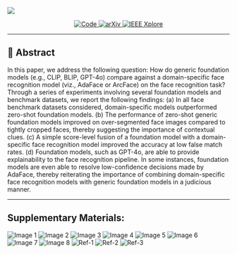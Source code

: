 
![](images/visual_abs.jpg)

<p align="center">
  <a href="https://github.com/iPRoBe-lab/AFRvsVLM/tree/main" target="_blank">
    <img src="https://img.shields.io/badge/Code-black?style=for-the-badge&logo=github" alt="Code"/>
  </a>
  <a href="https://arxiv.org/abs/2507.03541" target="_blank">
    <img src="https://img.shields.io/badge/arXiv-b31b1b?style=for-the-badge&logo=arxiv&logoColor=white" alt="arXiv"/>
  </a>
  <a href="https://ieeexplore.ieee.org/document/XXXXXXXX" target="_blank">
    <img src="https://img.shields.io/badge/IEEE%20Xplore-00629B?style=for-the-badge&logo=ieee&logoColor=white" alt="IEEE Xplore"/>
  </a>
</p>


---

## 📝 Abstract
In this paper, we address the following question: How do generic foundation models (e.g., CLIP, BLIP, GPT-4o) compare against a domain-specific face recognition model (viz., AdaFace or ArcFace) on the face recognition task? Through a series of experiments involving several foundation models and benchmark datasets, we report the following findings: (a) In all face benchmark datasets considered, domain-specific models outperformed zero-shot foundation models. (b) The performance of zero-shot generic foundation models improved on over-segmented face images compared to tightly cropped faces, thereby suggesting the importance of contextual clues. (c) A simple score-level fusion of a foundation model with a domain-specific face recognition model improved the accuracy at low false match rates. (d) Foundation models, such as GPT-4o, are able to provide explainability to the face recognition pipeline. In some instances, foundation models are even able to resolve low-confidence decisions made by AdaFace,  thereby reiterating the importance of combining domain-specific face recognition models with generic foundation models in a judicious manner. 


---

## Supplementary Materials: 
![Image 1](images/1.jpg)
![Image 2](images/2.jpg)
![Image 3](images/3.jpg)
![Image 4](images/4.jpg)
![Image 5](images/5.jpg)
![Image 6](images/6.jpg)
![Image 7](images/7.jpg)
![Image 8](images/8.jpg)
![Ref-1](images/ref-1.jpg)
![Ref-2](images/ref-2.jpg)
![Ref-3](images/ref-3.jpg)
